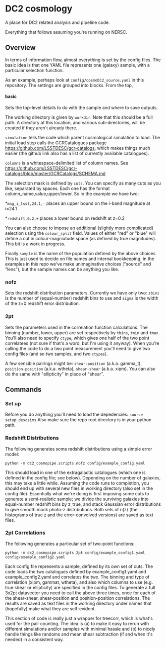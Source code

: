 # DC2 cosmology

A place for DC2 related analysis and pipeline code.

Everything that follows assuming you're running on NERSC.

## Overview

In terms of information flow, almost everything is set by the config files. The basic idea is that one YAML file represents one (galaxy) sample, with a particular selection function.

As an example, perhaps look at `config/cosmoDC2_source.yaml` in this repository.
The settings are grouped into blocks. From the top,

#### basic

Sets the top-level details to do with the sample and where to save outputs. 

The working directory is given by `workdir`. Note that this should be a full path. A directory at this location, and various sub-directories, will be created if they aren't already there.

`simulation` tells the code which parent cosmological simulation to load. The initial load step calls the GCRCatalogues package https://github.com/LSSTDESC/gcr-catalogs, which makes things much easier (the github link also has a list of currently available catalogues).

`columns` is a whitespace-delimited list of column names. See https://github.com/LSSTDESC/gcr-catalogs/blob/master/GCRCatalogs/SCHEMA.md

The selection mask is defined by `cuts`. You can specify as many cuts as you like, separated by spaces. Each one has the format column_name,value,upper/lower. So in the example we have two:

*`mag_i_lsst,24.1,-` places an upper bound on the i-band magnitude at i=24.1

*`redshift,0.2,+` places a lower bound on redshift at z=0.2

You can also choose to impose an additional (slightly more complicated) selection using the `colour_split` field. Values of either "red" or "blue" will define a cut in colour-magniutude space (as defined by true magnitudes). This bit is a work in progress.

Finally `sample` is the name of the population defined by the above choices. This is just used to decide on file names and internal bookkeeping; in the examples in this repo we've make unimaginative choices ("source" and "lens"), but the sample names can be anything you like.

### nofz

Sets the redshift distribution parameters. Currently we have only two: `zbins` is the number of (equal-number) redshift bins to use and `sigma` is the width of the z=0 redshift error distribution.

### 2pt

Sets the parameters used in the correlation function calculations. The binning (number, lower, upper) are set respectively by `tbins`, `tmin` and `tmax`. You'll also need to specify `ctype`, which gives one half of the two point correlatees (not sure if that's a word, but I'm using it anyway). When you're calling the code to do a two point measurement you'll need to give two config files (and so two samples, and two `ctypes`).

A few sensible pairings might be: `shear-position` (a.k.a. gamma_t), `position-position` (a.k.a. wtheta), `shear-shear` (a.k.a. xipm). You can also do the same with "ellipticity" in place of "shear".


## Commands

### Set up

Before you do anything you'll need to load the depedencies: `source setup_descsims`
Also make sure the repo root directory is in your python path.

### Redshift Distributions

The following generates some redshift distributions using a simple error model:

`python -m dc2_cosmopipe.scripts.nofz config/example_config.yaml`

This should load in one of the extragalactic catalogues (which one is defined in the config file; see below). Depending on the number of galaxies, this may take a little while.
Assuming the code runs to completion, you should end up with several new files in working directory (also set in the config file). Essentially what we're doing is first imposing some cuts to generate a semi-realistic sample; we divide the surviving galaxies into equal-number redshift bins by z_true, and stack Gaussian error distributions to give smooth mock photo-z distributions. Both sets of n(z) (the histograms of true z and the error-convolved versions) are saved as text files.

### 2pt Correlations

The following generates a particular set of two-point functions:

`python -m dc2_cosmopipe.scripts.2pt config/example_config1.yaml config/example_config2.yaml`

Each config file represents a sample, defined by its own set of cuts. The code loads the two catalogues defined by example_config1.yaml and example_config2.yaml and correlates the two. The binning and type of correlation (xipm, gammat, wtheta), and also which columns to use (e.g. true shear or ellipticity) are specified in the config files.
To generate a full 3x2pt datavector you need to call the above three times, once for each of the shear-shear, shear-position and position-position correlations.
The results are saved as text files in the working directory under names that (hopefully) make what they are self-evident.

This section of code is really just a wrapper for treecorr, which is what's used for the pair counting. The idea is (a) to make it easy to rerun with different simulations and/or samples with minimal hassle and (b) to nicely handle things like randoms and mean shear subtraction (if and when it's needed) in a consistent way.
